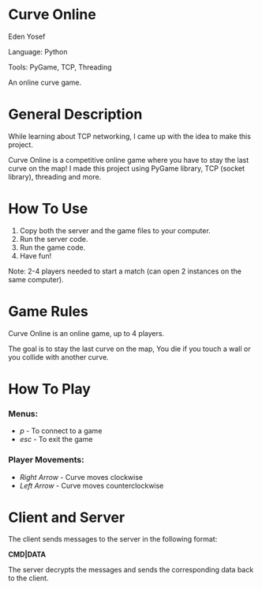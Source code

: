 # Curve Online

Eden Yosef

Language: Python

Tools: PyGame, TCP, Threading

An online curve game.

# General Description

While learning about TCP networking, I came up with the idea to make this project.

Curve Online is a competitive online game where you have to stay the last curve on the map!
I made this project using PyGame library, TCP (socket library), threading and more.

# How To Use

1. Copy both the server and the game files to your computer.
2. Run the server code.
3. Run the game code.
4. Have fun!

Note: 2-4 players needed to start a match (can open 2 instances on the same computer).
# Game Rules

Curve Online is an online game, up to 4 players.

The goal is to stay the last curve on the map, You die if you touch a wall or you collide with another curve.

# How To Play

### Menus:

* *p* - To connect to a game
* *esc* - To exit the game

### Player Movements:

* *Right Arrow* - Curve moves clockwise
* *Left Arrow* - Curve moves counterclockwise

# Client and Server

The client sends messages to the server in the following format:

**CMD|DATA**

The server decrypts the messages and sends the corresponding data back to the client.
